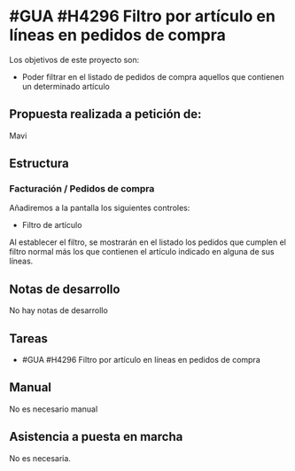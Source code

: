# #GUA #H4296 Filtro por artículo en líneas en pedidos de compra

Los objetivos de este proyecto son:
+ Poder filtrar en el listado de pedidos de compra aquellos que contienen un determinado artículo

## Propuesta realizada a petición de:
Mavi

## Estructura

### Facturación / Pedidos de compra
Añadiremos a la pantalla los siguientes controles:

+ Filtro de artículo

Al establecer el filtro, se mostrarán en el listado los pedidos que cumplen el filtro normal más los que contienen el artículo indicado en alguna de sus líneas.

## Notas de desarrollo
No hay notas de desarrollo

## Tareas

* #GUA #H4296 Filtro por artículo en líneas en pedidos de compra


## Manual
No es necesario manual

## Asistencia a puesta en marcha
No es necesaria.

